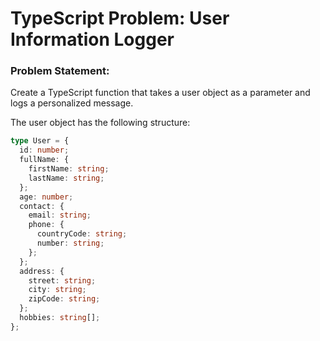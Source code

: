 # TypeScript Problem: User Information Logger

### Problem Statement:

Create a TypeScript function that takes a user object as a parameter and logs a personalized message.

The user object has the following structure:

```typescript
type User = {
  id: number;
  fullName: {
    firstName: string;
    lastName: string;
  };
  age: number;
  contact: {
    email: string;
    phone: {
      countryCode: string;
      number: string;
    };
  };
  address: {
    street: string;
    city: string;
    zipCode: string;
  };
  hobbies: string[];
};